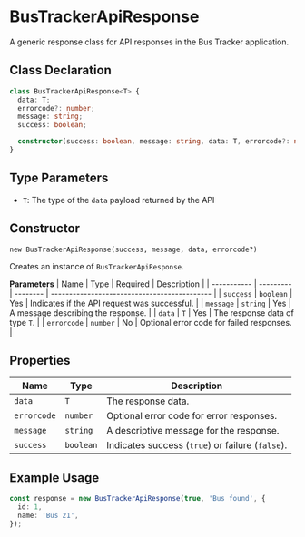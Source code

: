 # BusTrackerApiResponse

A generic response class for API responses in the Bus Tracker application.

## Class Declaration

```ts
class BusTrackerApiResponse<T> {
  data: T;
  errorcode?: number;
  message: string;
  success: boolean;

  constructor(success: boolean, message: string, data: T, errorcode?: number);
}
```

## Type Parameters

- `T`: The type of the `data` payload returned by the API

## Constructor

`new BusTrackerApiResponse(success, message, data, errorcode?)`

Creates an instance of `BusTrackerApiResponse`.

**Parameters**
| Name | Type | Required | Description |
| ----------- | --------- | -------- | -------------------------------------------- |
| `success` | `boolean` | Yes | Indicates if the API request was successful. |
| `message` | `string` | Yes | A message describing the response. |
| `data` | `T` | Yes | The response data of type `T`. |
| `errorcode` | `number` | No | Optional error code for failed responses. |

## Properties

| Name        | Type      | Description                                      |
| ----------- | --------- | ------------------------------------------------ |
| `data`      | `T`       | The response data.                               |
| `errorcode` | `number`  | Optional error code for error responses.         |
| `message`   | `string`  | A descriptive message for the response.          |
| `success`   | `boolean` | Indicates success (`true`) or failure (`false`). |

## Example Usage

```ts
const response = new BusTrackerApiResponse(true, 'Bus found', {
  id: 1,
  name: 'Bus 21',
});
```
